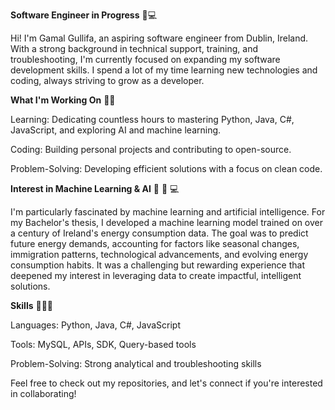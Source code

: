 **Software Engineer in Progress** 🔄💻

Hi! I'm Gamal Gullifa, an aspiring software engineer from Dublin, Ireland. With a strong background in technical support, training, and troubleshooting, I'm currently focused on expanding my software development skills. I spend a lot of my time learning new technologies and coding, always striving to grow as a developer.

**What I'm Working On** 🧑‍💻

Learning: Dedicating countless hours to mastering Python, Java, C#, JavaScript, and exploring AI and machine learning.

Coding: Building personal projects and contributing to open-source.

Problem-Solving: Developing efficient solutions with a focus on clean code.

**Interest in Machine Learning & AI** 🧠 🦾 💻

I'm particularly fascinated by machine learning and artificial intelligence. For my Bachelor's thesis, I developed a machine learning model trained on over a century of Ireland's energy consumption data. The goal was to predict future energy demands, accounting for factors like seasonal changes, immigration patterns, technological advancements, and evolving energy consumption habits. It was a challenging but rewarding experience that deepened my interest in leveraging data to create impactful, intelligent solutions.

**Skills** 🎯💪🔥

Languages: Python, Java, C#, JavaScript

Tools: MySQL, APIs, SDK, Query-based tools

Problem-Solving: Strong analytical and troubleshooting skills



Feel free to check out my repositories, and let's connect if you're interested in collaborating!
